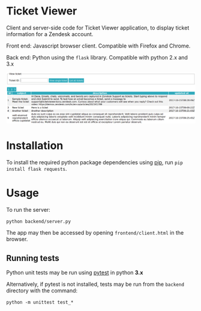 # Ticket Viewer

Client and server-side code for Ticket Viewer application, to display ticket information for a Zendesk account.

Front end: Javascript browser client. Compatible with Firefox and Chrome.

Back end: Python using the `flask` library. Compatible with python 2.x and 3.x

![Screentshot of browser client](browser_screenshot.png)

# Installation
To install the required python package dependencies using [pip](https://pip.pypa.io/en/stable/installing/), run `pip install flask requests`.

# Usage
To run the server:

```
python backend/server.py
```

The app may then be accessed by opening `frontend/client.html` in the browser.

## Running tests
Python unit tests may be run using [pytest](https://docs.pytest.org/en/latest/) in python **3.x**

Alternatively, if pytest is not installed, tests may be run from the `backend` directory with the command:

```
python -m unittest test_*
``` 

